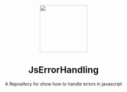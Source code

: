 <div align="center">
  <img src="https://github.com/user-attachments/assets/645b1bb1-f893-4e43-baf9-8365f7aefdc5" width="150" />


  # JsErrorHandling
  A Repoaitory for show how to handle errors in javascript
</div>
